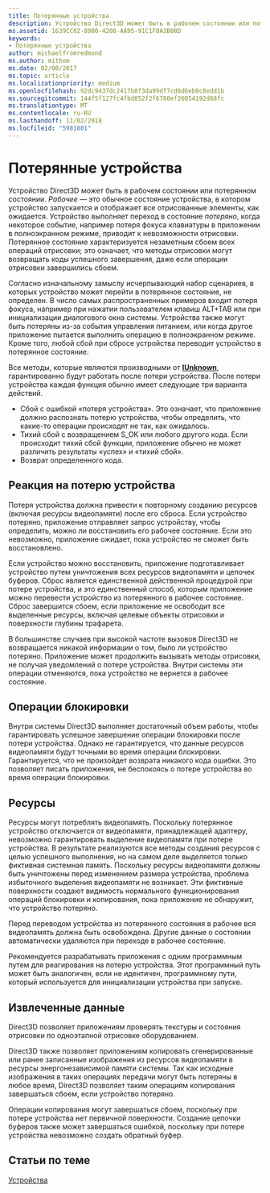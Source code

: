 ```yaml
---
title: Потерянные устройства
description: Устройство Direct3D может быть в рабочем состоянии или потерянном состоянии.
ms.assetid: 1639CC02-8000-4208-AA95-91C1F0A3B08D
keywords:
- Потерянные устройства
author: michaelfromredmond
ms.author: mithom
ms.date: 02/08/2017
ms.topic: article
ms.localizationpriority: medium
ms.openlocfilehash: 92dc9437dc2417b8f3da99df7cd6d6eb0c8edd1b
ms.sourcegitcommit: 144f5f127fc4fbd852f2f6780ef26054192d68fc
ms.translationtype: MT
ms.contentlocale: ru-RU
ms.lasthandoff: 11/02/2018
ms.locfileid: "5981801"
---
```

# <a name="lost-devices"></a>Потерянные устройства


Устройство Direct3D может быть в рабочем состоянии или потерянном состоянии. *Рабочее* — это обычное состояние устройства, в котором устройство запускается и отображает все отрисованные элементы, как ожидается. Устройство выполняет переход в состояние *потеряно*, когда некоторое событие, например потеря фокуса клавиатуры в приложении в полноэкранном режиме, приводит к невозможности отрисовки. Потерянное состояние характеризуется незаметным сбоем всех операций отрисовки; это означает, что методы отрисовки могут возвращать коды успешного завершения, даже если операции отрисовки завершились сбоем.

Согласно изначальному замыслу исчерпывающий набор сценариев, в которых устройство может перейти в потерянное состояние, не определен. В число самых распространенных примеров входит потеря фокуса, например при нажатии пользователем клавиш ALT+TAB или при инициализации диалогового окна системы. Устройства также могут быть потеряны из-за события управления питанием, или когда другое приложение пытается выполнить операцию в полноэкранном режиме. Кроме того, любой сбой при сбросе устройства переводит устройство в потерянное состояние.

Все методы, которые являются производными от [**IUnknown**](https://msdn.microsoft.com/library/windows/desktop/ms680509), гарантированно будут работать после потери устройства. После потери устройства каждая функция обычно имеет следующие три варианта действий.

-   Сбой с ошибкой «потеря устройства». Это означает, что приложение должно распознать потерю устройства, чтобы определить, что какие-то операции происходят не так, как ожидалось.
-   Тихий сбой с возвращением S\_OK или любого другого кода. Если происходит тихий сбой функции, приложение обычно не может различить результаты «успех» и «тихий сбой».
-   Возврат определенного кода.

## <a name="span-idrespondingtoalostdevicespanspan-idrespondingtoalostdevicespanspan-idrespondingtoalostdevicespanresponding-to-a-lost-device"></a><span id="Responding_to_a_Lost_Device"></span><span id="responding_to_a_lost_device"></span><span id="RESPONDING_TO_A_LOST_DEVICE"></span>Реакция на потерю устройства


Потеря устройства должна привести к повторному созданию ресурсов (включая ресурсы видеопамяти) после его сброса. Если устройство потеряно, приложение отправляет запрос устройству, чтобы определить, можно ли восстановить его рабочее состояние. Если это невозможно, приложение ожидает, пока устройство не сможет быть восстановлено.

Если устройство можно восстановить, приложение подготавливает устройство путем уничтожения всех ресурсов видеопамяти и цепочек буферов. Сброс является единственной действенной процедурой при потере устройства, и это единственный способ, которым приложение можно перевести устройство из потерянного в рабочее состояние. Сброс завершится сбоем, если приложение не освободит все выделенные ресурсы, включая целевые объекты отрисовки и поверхности глубины трафарета.

В большинстве случаев при высокой частоте вызовов Direct3D не возвращается никакой информации о том, было ли устройство потеряно. Приложение может продолжить вызывать методы отрисовки, не получая уведомлений о потере устройства. Внутри системы эти операции отменяются, пока устройство не вернется в рабочее состояние.

## <a name="span-idlockingoperationsspanspan-idlockingoperationsspanspan-idlockingoperationsspanlocking-operations"></a><span id="Locking_Operations"></span><span id="locking_operations"></span><span id="LOCKING_OPERATIONS"></span>Операции блокировки


Внутри системы Direct3D выполняет достаточный объем работы, чтобы гарантировать успешное завершение операции блокировки после потери устройства. Однако не гарантируется, что данные ресурсов видеопамяти будут точными во время операции блокировки. Гарантируется, что не произойдет возврата никакого кода ошибки. Это позволяет писать приложения, не беспокоясь о потере устройства во время операции блокировки.

## <a name="span-idresourcesspanspan-idresourcesspanspan-idresourcesspanresources"></a><span id="Resources"></span><span id="resources"></span><span id="RESOURCES"></span>Ресурсы


Ресурсы могут потреблять видеопамять. Поскольку потерянное устройство отключается от видеопамяти, принадлежащей адаптеру, невозможно гарантировать выделение видеопамяти при потере устройства. В результате реализуются все методы создания ресурсов с целью успешного выполнения, но на самом деле выделяется только фиктивная системная память. Поскольку ресурсы видеопамяти должны быть уничтожены перед изменением размера устройства, проблема избыточного выделения видеопамяти не возникает. Эти фиктивные поверхности создают видимость нормального функционирования операций блокировки и копирования, пока приложение не обнаружит, что устройство потеряно.

Перед переводом устройства из потерянного состояния в рабочее вся видеопамять должна быть освобождена. Другие данные о состоянии автоматически удаляются при переходе в рабочее состояние.

Рекомендуется разрабатывать приложения с одним программным путем для реагирования на потерю устройства. Этот программный путь может быть аналогичен, если не идентичен, программному пути, который используется для инициализации устройства при запуске.

## <a name="span-idretrieveddataspanspan-idretrieveddataspanspan-idretrieveddataspanretrieved-data"></a><span id="Retrieved_Data"></span><span id="retrieved_data"></span><span id="RETRIEVED_DATA"></span>Извлеченные данные


Direct3D позволяет приложениям проверять текстуры и состояния отрисовки по одноэтапной отрисовке оборудованием.

Direct3D также позволяет приложениям копировать сгенерированные или ранее записанные изображения из ресурсов видеопамяти в ресурсы энергонезависимой памяти системы. Так как исходные изображения в таких операциях передачи могут быть потеряны в любое время, Direct3D позволяет таким операциям копирования завершаться сбоем, если устройство потеряно.

Операции копирования могут завершаться сбоем, поскольку при потере устройства нет первичной поверхности. Создание цепочки буферов также может завершаться ошибкой, поскольку при потере устройства невозможно создать обратный буфер.

## <a name="span-idrelated-topicsspanrelated-topics"></a><span id="related-topics"></span>Статьи по теме


[Устройства](devices.md)

 

 




